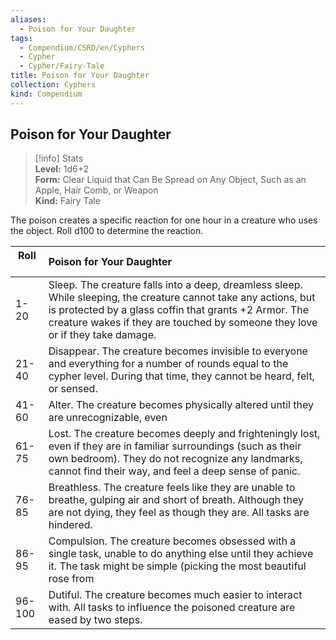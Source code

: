 ```yaml
---
aliases:
  - Poison for Your Daughter
tags:
  - Compendium/CSRD/en/Cyphers
  - Cypher
  - Cypher/Fairy-Tale
title: Poison for Your Daughter
collection: Cyphers
kind: Compendium
---
```

## Poison for Your Daughter  
>[!info] Stats  
> **Level:** 1d6+2  
> **Form:** Clear Liquid that Can Be Spread on Any Object, Such as an Apple, Hair Comb, or Weapon  
> **Kind:** Fairy Tale
  
The poison creates a specific reaction for one hour in a creature who uses the object. Roll d100 to determine the reaction.  

|  Roll &nbsp; &nbsp; &nbsp; | Poison for Your Daughter  |  
| ------------- | :----------- |  
| 1-20 | Sleep. The creature falls into a deep, dreamless sleep. While sleeping, the creature cannot take any actions, but is protected by a glass coffin that grants +2 Armor. The creature wakes if they are touched by someone they love or if they take damage. |  
| 21-40 | Disappear. The creature becomes invisible to everyone and everything for a number of rounds equal to the cypher level. During that time, they cannot be heard, felt, or sensed. |  
| 41-60 | Alter. The creature becomes physically altered until they are unrecognizable, even |  
| 61-75 | Lost. The creature becomes deeply and frighteningly lost, even if they are in familiar surroundings (such as their own bedroom). They do not recognize any landmarks, cannot find their way, and feel a deep sense of panic. |  
| 76-85 | Breathless. The creature feels like they are unable to breathe, gulping air and short of breath. Although they are not dying, they feel as though they are. All tasks are hindered. |  
| 86-95 | Compulsion. The creature becomes obsessed with a single task, unable to do anything else until they achieve it. The task might be simple (picking the most beautiful rose from |  
| 96-100 | Dutiful. The creature becomes much easier to interact with. All tasks to influence the poisoned creature are eased by two steps. |